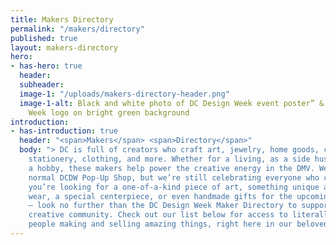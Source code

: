 ```yaml
---
title: Makers Directory
permalink: "/makers/directory"
published: true
layout: makers-directory
hero:
- has-hero: true
  header: 
  subheader: 
  image-1: "/uploads/makers-directory-header.png"
  image-1-alt: Black and white photo of DC Design Week event poster” & “DC Design
    Week logo on bright green background
introduction:
- has-introduction: true
  header: "<span>Makers</span> <span>Directory</span>"
  body: "> DC is full of creators who craft art, jewelry, home goods, ceramics, cakes,
    stationery, clothing, and more. Whether for a living, as a side hustle, or as
    a hobby, these makers help power the creative energy in the DMV. We can’t do our
    normal DCDW Pop-Up Shop, but we’re still celebrating everyone who crafts and creates!\n\nIf
    you’re looking for a one-of-a-kind piece of art, something unique and shiny to
    wear, a special centerpiece, or even handmade gifts for the upcoming holidays
    — look no further than the DC Design Week Maker Directory to support your local
    creative community. Check out our list below for access to literally dozens of
    people making and selling amazing things, right here in our beloved city. "
---
```



